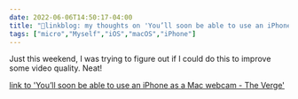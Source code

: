 ```yaml
---
date: 2022-06-06T14:50:17-04:00
title: "🔗linkblog: my thoughts on 'You’ll soon be able to use an iPhone as a Mac webcam - The Verge'"
tags: ["micro","Myself","iOS","macOS","iPhone"]
---
```

Just this weekend, I was trying to figure out if I could do this to improve some video quality. Neat!
 

[link to 'You’ll soon be able to use an iPhone as a Mac webcam - The Verge'](https://www.theverge.com/2022/6/6/23156834/apple-iphone-webcam-mac-continuity-camera-macos-wwdc)
